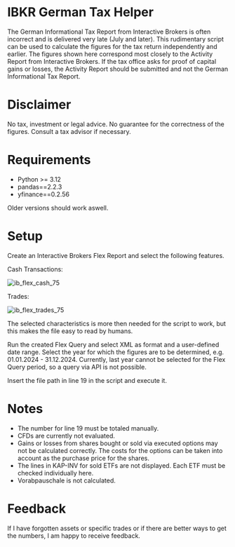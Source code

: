 # IBKR German Tax Helper
The German Informational Tax Report from Interactive Brokers is often incorrect and is delivered very late (July and later). This rudimentary script can be used to calculate the figures for the tax return independently and earlier. The figures shown here correspond most closely to the Activity Report from Interactive Brokers. If the tax office asks for proof of capital gains or losses, the Activity Report should be submitted and not the German Informational Tax Report.

# Disclaimer
No tax, investment or legal advice.
No guarantee for the correctness of the figures.
Consult a tax advisor if necessary.

# Requirements
- Python >= 3.12   
- pandas==2.2.3   
- yfinance==0.2.56

Older versions should work aswell.

# Setup
Create an Interactive Brokers Flex Report and select the following features.

Cash Transactions:

![ib_flex_cash_75](https://github.com/user-attachments/assets/ed709c96-8fa2-4d4a-ac8c-b39092e490f0)


Trades:

![ib_flex_trades_75](https://github.com/user-attachments/assets/0f8fa027-df81-4d53-a320-85ee7cd5c095)

The selected characteristics is more then needed for the script to work, but this makes the file easy to read by humans.

Run the created Flex Query and select XML as format and a user-defined date range. Select the year for which the figures are to be determined, e.g. 01.01.2024 - 31.12.2024.
Currently, last year cannot be selected for the Flex Query period, so a query via API is not possible.

Insert the file path in line 19 in the script and execute it.

# Notes
- The number for line 19 must be totaled manually.
- CFDs are currently not evaluated.
- Gains or losses from shares bought or sold via executed options may not be calculated correctly. The costs for the options can be taken into account as the purchase price for the shares.
- The lines in KAP-INV for sold ETFs are not displayed. Each ETF must be checked individually here.
- Vorabpauschale is not calculated.

# Feedback
If I have forgotten assets or specific trades or if there are better ways to get the numbers, I am happy to receive feedback.
